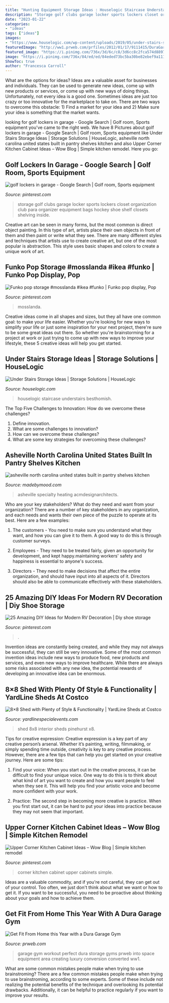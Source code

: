 ```yaml
---
title: "Hunting Equipment Storage Ideas : Houselogic Staircase Understairs Besthomish"
description: "Storage golf clubs garage locker sports lockers closet organization club para organizer equipment bags hockey shoe shelf closets shelving inside"
date: "2023-01-22"
categories:
- "ideas"
tags: ["ideas"]
images:
- "https://www.houselogic.com/wp-content/uploads/2019/05/under-stairs-storage-colorful.jpg"
featuredImage: "http://ww1.prweb.com/prfiles/2012/01/17/9111415/DuraGarages9.jpg"
featured_image: "https://i.pinimg.com/736x/3d/6c/c8/3d6cc8c2fca574d8897a686eba919865.jpg"
image: "https://i.pinimg.com/736x/84/ed/ed/84eded73bc5ba30be82ebef9a1116bdf.jpg"
ShowToc: true
author: "Francesca Carroll"
---
```



What are the options for ideas?
Ideas are a valuable asset for businesses and individuals. They can be used to generate new ideas, come up with new products or services, or come up with new ways of doing things. Unfortunately, not every idea is a good one. Sometimes ideas are just too crazy or too innovative for the marketplace to take on. There are two ways to overcome this obstacle: 1) Find a market for your idea and 2) Make sure your idea is something that the market wants.

	

		
looking for golf lockers in garage - Google Search | Golf room, Sports equipment you've came to the right web. We have 8 Pictures about golf lockers in garage - Google Search | Golf room, Sports equipment like Under Stairs Storage Ideas | Storage Solutions | HouseLogic, asheville north carolina united states built in pantry shelves kitchen and also Upper Corner Kitchen Cabinet Ideas – Wow Blog | Simple kitchen remodel. Here you go:
		
    
## Golf Lockers In Garage - Google Search | Golf Room, Sports Equipment

<img loading=lazy src="https://i.pinimg.com/736x/84/ed/ed/84eded73bc5ba30be82ebef9a1116bdf.jpg" onerror="this.onerror=null;this.src='https://tse3.mm.bing.net/th?id=OIP.YQp6k9OYgFVs-NcxW-P-vAHaLD&amp;pid=15.1';" alt="golf lockers in garage - Google Search | Golf room, Sports equipment">

_Source: pinterest.com_

>storage golf clubs garage locker sports lockers closet organization club para organizer equipment bags hockey shoe shelf closets shelving inside. 

	

Creative art can be seen in many forms, but the most common is direct object painting. In this type of art, artists place their own objects in front of them and then paint or write what they see. There are many different styles and techniques that artists use to create creative art, but one of the most popular is abstraction. This style uses basic shapes and colors to create a unique work of art.

    
## Funko Pop Storage #mosslanda #ikea #funko | Funko Pop Display, Pop

<img loading=lazy src="https://i.pinimg.com/736x/ef/2c/c9/ef2cc9a539892decaa6366f965d1c62e.jpg" onerror="this.onerror=null;this.src='https://tse3.mm.bing.net/th?id=OIP.5wF-QuDGYcXWg4ZxFhPMuAHaJ3&amp;pid=15.1';" alt="Funko pop storage #mosslanda #ikea #funko | Funko pop display, Pop">

_Source: pinterest.com_

>mosslanda. 

	

Creative ideas come in all shapes and sizes, but they all have one common goal: to make your life easier. Whether you're looking for new ways to simplify your life or just some inspiration for your next project, there're sure to be some great ideas out there. So whether you're brainstorming for a project at work or just trying to come up with new ways to improve your lifestyle, these 5 creative ideas will help you get started.

    
## Under Stairs Storage Ideas | Storage Solutions | HouseLogic

<img loading=lazy src="https://www.houselogic.com/wp-content/uploads/2019/05/under-stairs-storage-colorful.jpg" onerror="this.onerror=null;this.src='https://tse3.mm.bing.net/th?id=OIP.-D2c7IaCNdaV19NXOFV1EwHaJ4&amp;pid=15.1';" alt="Under Stairs Storage Ideas | Storage Solutions | HouseLogic">

_Source: houselogic.com_

>houselogic staircase understairs besthomish. 

	

The Top Five Challenges to Innovation: How do we overcome these challenges?
1. Define innovation.
2. What are some challenges to innovation? 
3. How can we overcome these challenges? 
4. What are some key strategies for overcoming these challenges?

    
## Asheville North Carolina United States Built In Pantry Shelves Kitchen

<img loading=lazy src="https://madebymood.com/wp-content/uploads/2017/11/asheville-north-carolina-united-states-built-in-pantry-shelves-with-kitchen-traditional-and-floor-to-ceiling-wall.jpg" onerror="this.onerror=null;this.src='https://tse4.mm.bing.net/th?id=OIP.2rD5MZTfKf4qbZulgAgUKwHaLH&amp;pid=15.1';" alt="asheville north carolina united states built in pantry shelves kitchen">

_Source: madebymood.com_

>asheville specialty heating acmdesignarchitects. 

	

Who are your key stakeholders? What do they need and want from your organization?
There are a number of key stakeholders in any organization, and each needs and wants their own piece of the puzzle to operate at its best. Here are a few examples:
1. The customers - You need to make sure you understand what they want, and how you can give it to them. A good way to do this is through customer surveys.

2. Employees - They need to be treated fairly, given an opportunity for development, and kept happy.maintaining workers' safety and happiness is essential to anyone's success.

3. Directors - They need to make decisions that affect the entire organization, and should have input into all aspects of it. Directors should also be able to communicate effectively with these stakeholders.

    
## 25 Amazing DIY Ideas For Modern RV Decoration | Diy Shoe Storage

<img loading=lazy src="https://i.pinimg.com/736x/3d/6c/c8/3d6cc8c2fca574d8897a686eba919865.jpg" onerror="this.onerror=null;this.src='https://tse2.mm.bing.net/th?id=OIP.jFXbwu5t1zNQaoKXWJ7aDwHaKy&amp;pid=15.1';" alt="25 Amazing DIY Ideas for Modern RV Decoration | Diy shoe storage">

_Source: pinterest.com_

>. 

	

Invention ideas are constantly being created, and while they may not always be successful, they can still be very innovative. Some of the most common invention ideas include new ways to produce food, new products and services, and even new ways to improve healthcare. While there are always some risks associated with any new idea, the potential rewards of developing an innovative idea can be enormous.

    
## 8×8 Shed With Plenty Of Style &amp; Functionality | YardLine Sheds At Costco

<img loading=lazy src="https://www.yardlinespecialevents.com/assets/pinehurst_interior_1-380x324.jpg" onerror="this.onerror=null;this.src='https://tse1.mm.bing.net/th?id=OIP.xf1uhIxbmEzL9-UxznlavwAAAA&amp;pid=15.1';" alt="8×8 Shed with Plenty of Style &amp; Functionality | YardLine Sheds at Costco">

_Source: yardlinespecialevents.com_

>shed 8x8 interior sheds pinehurst x8. 

	

Tips for creative expression:
Creative expression is a key part of any creative person’s arsenal. Whether it’s painting, writing, filmmaking, or simply spending time outside, creativity is key to any creative process. However, there are a few tips that can help you get started on your creative journey. Here are some tips:
1. Find your voice: When you start out in the creative process, it can be difficult to find your unique voice. One way to do this is to think about what kind of art you want to create and how you want people to feel when they see it. This will help you find your artistic voice and become more confident with your work.

2. Practice: The second step in becoming more creative is practice. When you first start out, it can be hard to put your ideas into practice because they may not seem that important.

    
## Upper Corner Kitchen Cabinet Ideas – Wow Blog | Simple Kitchen Remodel

<img loading=lazy src="https://i.pinimg.com/736x/26/8a/73/268a73bde4df0463aa712893d0964125.jpg" onerror="this.onerror=null;this.src='https://tse1.mm.bing.net/th?id=OIP.CAm1-heU4ImfgE66Ej4uOwAAAA&amp;pid=15.1';" alt="Upper Corner Kitchen Cabinet Ideas – Wow Blog | Simple kitchen remodel">

_Source: pinterest.com_

>corner kitchen cabinet upper cabinets simple. 

	

Ideas are a valuable commodity, and if you're not careful, they can get out of your control. Too often, we just don't think about what we want or how to get it. If you want to be successful, you need to be proactive about thinking about your goals and how to achieve them.

    
## Get Fit From Home This Year With A Dura Garage Gym

<img loading=lazy src="http://ww1.prweb.com/prfiles/2012/01/17/9111415/DuraGarages9.jpg" onerror="this.onerror=null;this.src='https://tse1.mm.bing.net/th?id=OIP.2_RCMrn2VFT5nfy8bAz0IAHaFZ&amp;pid=15.1';" alt="Get Fit From Home this Year with a Dura Garage Gym">

_Source: prweb.com_

>garage gym workout perfect dura storage gyms prweb into space equipment area creating luxury conversion converted ww1. 

	

What are some common mistakes people make when trying to use brainstroming?
There are a few common mistakes people make when trying to use brainstroming, according to some experts. Some of these include not realizing the potential benefits of the technique and overlooking its potential drawbacks. Additionally, it can be helpful to practice regularly if you want to improve your results.

